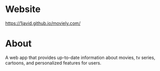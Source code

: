 # Website
https://1javid.github.io/moviely.com/
# About
A web app that provides up-to-date information about movies, tv series, cartoons, and personalized features for users. 
